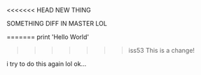 <<<<<<< HEAD
NEW THING

SOMETHING DIFF IN MASTER LOL

=======
print 'Hello World'
>>>>>>> iss53
This is a change!

i try to do this again lol ok...

